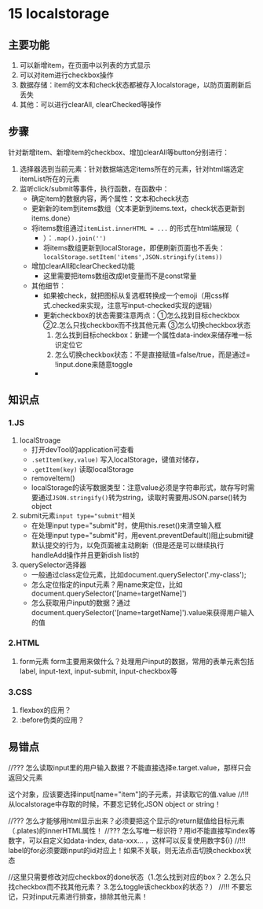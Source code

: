 # 15 localstorage
## 主要功能
1. 可以新增item，在页面中以列表的方式显示
2. 可以对item进行checkbox操作
3. 数据存储：item的文本和check状态都被存入localstorage，以防页面刷新后丢失
4. 其他：可以进行clearAll, clearChecked等操作

## 步骤
针对新增item、新增item的checkbox、增加clearAll等button分别进行：
1. 选择器选到当前元素：针对数据端选定items所在的元素，针对html端选定itemList所在的元素
2. 监听click/submit等事件，执行函数，在函数中：
    - 确定item的数据内容，两个属性：文本和check状态
    - 更新新的item到items数组（文本更新到items.text，check状态更新到items.done）
    - 将items数组通过`itemList.innerHTML = ...` 的形式在html端展现（<ul><li>）：`.map().join('')`
    - 将items数组更新到localStorage，即便刷新页面也不丢失：`localStorage.setItem('items',JSON.stringify(items))`
3. 增加clearAll和clearChecked功能
    - 这里需要把items数组改成let变量而不是const常量
4. 其他细节：
    - 如果被check，就把图标从复选框转换成一个emoji（用css样式.checked来实现，注意写input-checked实现的逻辑）
    - 更新checkbox的状态需要注意两点：①怎么找到目标checkbox ②2.怎么只找checkbox而不找其他元素 ③怎么切换checkbox状态
        1. 怎么找到目标checkbox：新建一个属性data-index来储存唯一标识定位它
        2. 怎么切换checkbox状态：不是直接赋值=false/true，而是通过= !input.done来随意toggle
    - 

## 知识点
### 1.JS
1. localStroage
    - 打开devTool的application可查看
    - `.setItem(key,value)` 写入localStorage，键值对储存，
    - `.getItem(key)` 读取localStorage
    - removeItem()
    - localStorage的读写数据类型：注意value必须是字符串形式，故存写时需要通过`JSON.stringify()`转为string，读取时需要用JSON.parse()转为object
2. submit元素`input type="submit"`相关
    - 在处理input type="submit"时，使用this.reset()来清空输入框
    - 在处理input type="submit"时，用event.preventDefault()阻止submit键默认提交的行为，以免页面被主动刷新（但是还是可以继续执行handleAdd操作并且更新dish list的
3. querySelector选择器
    - 一般通过class定位元素，比如document.querySelector('.my-class');
    - 怎么定位指定的input元素？用name来定位，比如document.querySelector('[name=targetName]')
    - 怎么获取用户input的数据？通过document.querySelector('[name=targetName]').value来获得用户输入的值

### 2.HTML
1. form元素
form主要用来做什么？处理用户input的数据，常用的表单元素包括label, input-text, input-submit, input-checkbox等

### 3.CSS
1. flexbox的应用？
2. :before伪类的应用？


## 易错点
//??? 怎么读取input里的用户输入数据？不能直接选择e.target.value，那样只会返回父元素<form class="add-items">这个对象，应该要选择input[name="item"]的子元素，并读取它的值.value
//!!! 从localstorage中存取的时候，不要忘记转化JSON object or string！

//??? 怎么才能够用html显示出来？必须要把这个显示的return赋值给目标元素（.plates)的innerHTML属性！
//??? 怎么写唯一标识符？用id不能直接写index等数字，可以自定义如data-index, data-xxx... ，这样可以反复使用数字${i}
//!!! label的for必须要跟input的id对应上！如果不关联，则无法点击切换checkbox状态

//这里只需要修改对应checkbox的done状态（1.怎么找到对应的box？ 2.怎么只找checkbox而不找其他元素？ 3.怎么toggle该checkbox的状态？）
//!!! 不要忘记，只对input元素进行排查，排除其他元素！
